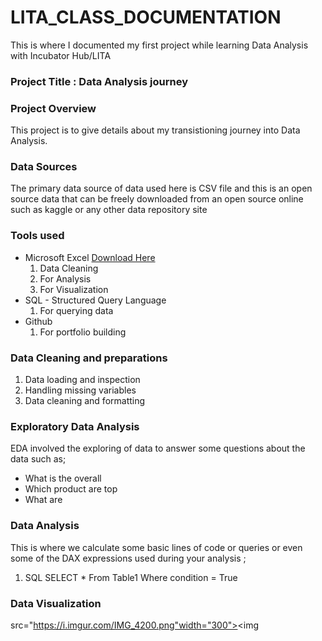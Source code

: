 # LITA_CLASS_DOCUMENTATION
This is where I documented my first project while learning Data Analysis with Incubator Hub/LITA
### Project Title : Data Analysis journey

### Project Overview
This project is to give details about my transistioning journey into Data Analysis.

### Data Sources
The primary data source of data used here is CSV file and this is an open source data that can be freely downloaded from an open source online such as kaggle or any other data repository site 

### Tools used 
- Microsoft Excel  [Download Here](https://wwwmicrosoft.com)
    1. Data Cleaning
    2. For Analysis 
    3. For Visualization
- SQL - Structured Query Language 
    1. For querying data
- Github 
   1. For portfolio building 

### Data Cleaning and preparations
   1. Data loading and inspection
   2. Handling missing variables
   3. Data cleaning and formatting

### Exploratory Data Analysis
EDA involved the exploring of data to answer some questions about the data such as; 
- What is the overall
- Which product are top
- What are

### Data Analysis
This is where we calculate some basic lines of code or queries or even some of the DAX expressions used during your analysis ;

1. SQL
SELECT * From Table1
Where condition = True

### Data Visualization
src="https://i.imgur.com/IMG_4200.png"width="300"><img
